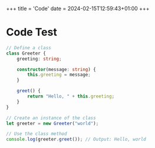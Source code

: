 +++
title = 'Code'
date = 2024-02-15T12:59:43+01:00
+++

# Code Test

```TypeScript
// Define a class
class Greeter {
    greeting: string;

    constructor(message: string) {
        this.greeting = message;
    }

    greet() {
        return "Hello, " + this.greeting;
    }
}

// Create an instance of the class
let greeter = new Greeter("world");

// Use the class method
console.log(greeter.greet()); // Output: Hello, world


```
